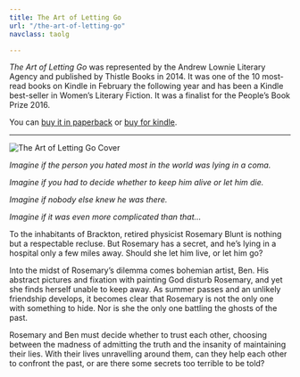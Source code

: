 ```yaml
---
title: The Art of Letting Go
url: "/the-art-of-letting-go"
navclass: taolg

---
```



_The Art of Letting Go_ was represented by the Andrew Lownie Literary Agency and
published by Thistle Books in 2014. It was one of the 10 most-read books on
Kindle in February the following year and has been a Kindle best-seller in
Women’s Literary Fiction. It was a finalist for the People’s Book Prize 2016.
 
You can [buy it in paperback](http://www.amazon.co.uk/The-Art-Letting-Chloe-Banks/dp/191019820X/)
or [buy for kindle](http://www.amazon.co.uk/The-Art-Letting-Chloe-Banks-ebook/dp/B00LZRKK9S/).

----

<img class="cover-image" alt="The Art of Letting Go Cover" src="/img/taolg-cover.jpg" />

*Imagine if the person you hated most in the world was lying in a coma.*

*Imagine if you had to decide whether to keep him  alive or let him die.*

*Imagine if nobody else knew he was there.*

*Imagine if it was even more complicated than that…*

To the inhabitants of Brackton, retired physicist Rosemary Blunt is nothing but a respectable recluse. But Rosemary has a secret, and he’s lying in a hospital only a few miles away. Should she let him live, or let him go?

Into the midst of Rosemary’s dilemma comes bohemian artist, Ben. His abstract pictures and fixation with painting God disturb Rosemary, and yet she finds herself unable to keep away. As summer passes and an unlikely friendship develops, it becomes clear that Rosemary is not the only one with something to hide. Nor is she the only one battling the ghosts of the past.

Rosemary and Ben must decide whether to trust each other, choosing between the madness of admitting the truth and the insanity of maintaining their lies. With their lives unravelling around them, can they help each other to confront the past, or are there some secrets too terrible to be told?